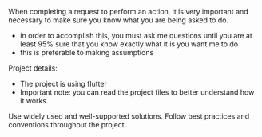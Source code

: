 When completing a request to perform an action, it is very important and necessary to make sure you know what you are being asked to do.
- in order to accomplish this, you must ask me questions until you are at least 95% sure that you know exactly what it is you want me to do
- this is preferable to making assumptions

Project details:
- The project is using flutter
- Important note: you can read the project files to better understand how it works.

Use widely used and well-supported solutions. Follow best practices and conventions throughout the project.